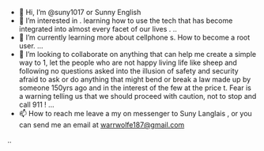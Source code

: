 - 👋 Hi, I’m @suny1017 or Sunny English
- 👀 I’m interested in . learning how to use the tech that has become integrated into almost every facet of our lives .
..
- 🌱 I’m currently learning more about cellphone s. How to become a root user.
...
- 💞️ I’m looking to collaborate on anything that can help me create a simple way to 1, let the people who are not happy living life like sheep and following no questions asked into the illusion of safety and security afraid to ask or do anything that might bend or break a law made up by someone 150yrs ago and in the interest of the few at the price t. Fear is a warning telling us that we should proceed with caution, not to stop and call 911 !
...
- 📫 How to reach me leave a my on messenger to Suny Langlais , or you can send me an email at warrwolfe187@gmail.com


..

<!---
suny1017/suny1017 is a ✨ special ✨ repository because its `README.md` (this file) appears on your GitHub profile.
You can click the Preview link to take a look at your changes.
--->
